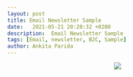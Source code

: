 ```yaml
---
layout: post
title: Email Newsletter Sample
date:   2021-05-21 20:20:32 +0200
description:  Email Newsletter Sample
tags: [Email, newsletter, B2C, Sample]
author: Ankita Parida
---
```

<div style="text-align:center"><img src="/portfolio/assets/img/Employee-Newsletter-Sample.png"></div>